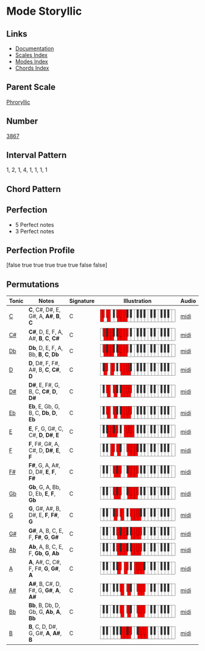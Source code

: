 # Mode Storyllic

## Links

- [Documentation](index.md)
- [Scales Index](Scales.md)
- [Modes Index](Modes.md)
- [Chords Index](Chords.md)

## Parent Scale

[Phroryllic](ScalePhroryllic.md)

## Number

[3867](https://ianring.com/musictheory/scales/3867)

## Interval Pattern

1, 2, 1, 4, 1, 1, 1, 1

## Chord Pattern



## Perfection

- 5 Perfect notes
- 3 Perfect notes

## Perfection Profile

[false true true true true true false false]

## Permutations

| Tonic | Notes | Signature | Illustration | Audio |
|-------|-------|-----------|--------------|-------|
| [C](ModeCNaturalStoryllic.md) | **C**, C#, D#, E, G#, A, **A#**, **B**, **C** | C | ![CNaturalStoryllic](ModeCNaturalStoryllic.png) | [midi](https://github.com/edipermadi/music/blob/main/docs/ModeCNaturalStoryllic.mid?raw=true) |
| [C#](ModeCSharpStoryllic.md) | **C#**, D, E, F, A, A#, **B**, **C**, **C#** | C | ![CSharpStoryllic](ModeCSharpStoryllic.png) | [midi](https://github.com/edipermadi/music/blob/main/docs/ModeCSharpStoryllic.mid?raw=true) |
| [Db](ModeDFlatStoryllic.md) | **Db**, D, E, F, A, Bb, **B**, **C**, **Db** | C | ![DFlatStoryllic](ModeDFlatStoryllic.png) | [midi](https://github.com/edipermadi/music/blob/main/docs/ModeDFlatStoryllic.mid?raw=true) |
| [D](ModeDNaturalStoryllic.md) | **D**, D#, F, F#, A#, B, **C**, **C#**, **D** | C | ![DNaturalStoryllic](ModeDNaturalStoryllic.png) | [midi](https://github.com/edipermadi/music/blob/main/docs/ModeDNaturalStoryllic.mid?raw=true) |
| [D#](ModeDSharpStoryllic.md) | **D#**, E, F#, G, B, C, **C#**, **D**, **D#** | C | ![DSharpStoryllic](ModeDSharpStoryllic.png) | [midi](https://github.com/edipermadi/music/blob/main/docs/ModeDSharpStoryllic.mid?raw=true) |
| [Eb](ModeEFlatStoryllic.md) | **Eb**, E, Gb, G, B, C, **Db**, **D**, **Eb** | C | ![EFlatStoryllic](ModeEFlatStoryllic.png) | [midi](https://github.com/edipermadi/music/blob/main/docs/ModeEFlatStoryllic.mid?raw=true) |
| [E](ModeENaturalStoryllic.md) | **E**, F, G, G#, C, C#, **D**, **D#**, **E** | C | ![ENaturalStoryllic](ModeENaturalStoryllic.png) | [midi](https://github.com/edipermadi/music/blob/main/docs/ModeENaturalStoryllic.mid?raw=true) |
| [F](ModeFNaturalStoryllic.md) | **F**, F#, G#, A, C#, D, **D#**, **E**, **F** | C | ![FNaturalStoryllic](ModeFNaturalStoryllic.png) | [midi](https://github.com/edipermadi/music/blob/main/docs/ModeFNaturalStoryllic.mid?raw=true) |
| [F#](ModeFSharpStoryllic.md) | **F#**, G, A, A#, D, D#, **E**, **F**, **F#** | C | ![FSharpStoryllic](ModeFSharpStoryllic.png) | [midi](https://github.com/edipermadi/music/blob/main/docs/ModeFSharpStoryllic.mid?raw=true) |
| [Gb](ModeGFlatStoryllic.md) | **Gb**, G, A, Bb, D, Eb, **E**, **F**, **Gb** | C | ![GFlatStoryllic](ModeGFlatStoryllic.png) | [midi](https://github.com/edipermadi/music/blob/main/docs/ModeGFlatStoryllic.mid?raw=true) |
| [G](ModeGNaturalStoryllic.md) | **G**, G#, A#, B, D#, E, **F**, **F#**, **G** | C | ![GNaturalStoryllic](ModeGNaturalStoryllic.png) | [midi](https://github.com/edipermadi/music/blob/main/docs/ModeGNaturalStoryllic.mid?raw=true) |
| [G#](ModeGSharpStoryllic.md) | **G#**, A, B, C, E, F, **F#**, **G**, **G#** | C | ![GSharpStoryllic](ModeGSharpStoryllic.png) | [midi](https://github.com/edipermadi/music/blob/main/docs/ModeGSharpStoryllic.mid?raw=true) |
| [Ab](ModeAFlatStoryllic.md) | **Ab**, A, B, C, E, F, **Gb**, **G**, **Ab** | C | ![AFlatStoryllic](ModeAFlatStoryllic.png) | [midi](https://github.com/edipermadi/music/blob/main/docs/ModeAFlatStoryllic.mid?raw=true) |
| [A](ModeANaturalStoryllic.md) | **A**, A#, C, C#, F, F#, **G**, **G#**, **A** | C | ![ANaturalStoryllic](ModeANaturalStoryllic.png) | [midi](https://github.com/edipermadi/music/blob/main/docs/ModeANaturalStoryllic.mid?raw=true) |
| [A#](ModeASharpStoryllic.md) | **A#**, B, C#, D, F#, G, **G#**, **A**, **A#** | C | ![ASharpStoryllic](ModeASharpStoryllic.png) | [midi](https://github.com/edipermadi/music/blob/main/docs/ModeASharpStoryllic.mid?raw=true) |
| [Bb](ModeBFlatStoryllic.md) | **Bb**, B, Db, D, Gb, G, **Ab**, **A**, **Bb** | C | ![BFlatStoryllic](ModeBFlatStoryllic.png) | [midi](https://github.com/edipermadi/music/blob/main/docs/ModeBFlatStoryllic.mid?raw=true) |
| [B](ModeBNaturalStoryllic.md) | **B**, C, D, D#, G, G#, **A**, **A#**, **B** | C | ![BNaturalStoryllic](ModeBNaturalStoryllic.png) | [midi](https://github.com/edipermadi/music/blob/main/docs/ModeBNaturalStoryllic.mid?raw=true) |
